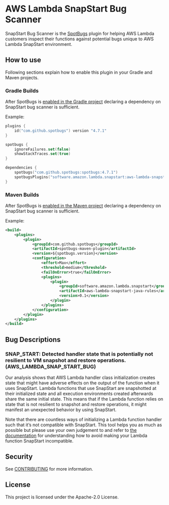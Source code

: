 # AWS Lambda SnapStart Bug Scanner

SnapStart Bug Scanner is the [SpotBugs](https://spotbugs.github.io/) plugin for helping AWS Lambda customers inspect
their functions against potential bugs unique to AWS Lambda SnapStart environment.

## How to use

Following sections explain how to enable this plugin in your Gradle and Maven projects.

### Gradle Builds

After SpotBugs is [enabled in the Gradle project](https://spotbugs.readthedocs.io/en/latest/gradle.html) declaring a dependency on SnapStart bug scanner is sufficient. 

Example:

```kotlin
plugins {
    id("com.github.spotbugs") version "4.7.1"
}

spotbugs {
    ignoreFailures.set(false)
    showStackTraces.set(true)
}

dependencies {
    spotbugs("com.github.spotbugs:spotbugs:4.7.1")
    spotbugsPlugins("software.amazon.lambda.snapstart:aws-lambda-snapstart-java-rules:0.1")
}
```

### Maven Builds

After SpotBugs is [enabled in the Maven project](https://spotbugs.readthedocs.io/en/latest/maven.html) declaring a dependency on SnapStart bug scanner is sufficient.

Example:

```xml
<build>
    <plugins>
        <plugin>
            <groupId>com.github.spotbugs</groupId>
            <artifactId>spotbugs-maven-plugin</artifactId>
            <version>${spotbugs.version}</version>
            <configuration>
                <effort>Max</effort>
                <threshold>medium</threshold>
                <failOnError>true</failOnError>
                <plugins>
                    <plugin>
                        <groupId>software.amazon.lambda.snapstart</groupId>
                        <artifactId>aws-lambda-snapstart-java-rules</artifactId>
                        <version>0.1</version>
                    </plugin>
                </plugins>
            </configuration>
        </plugin>
    </plugins>
</build>
```

## Bug Descriptions

### SNAP_START: Detected handler state that is potentially not resilient to VM snapshot and restore operations. (AWS_LAMBDA_SNAP_START_BUG)

Our analysis shows that AWS Lambda handler class initialization creates state that might have adverse effects
on the output of the function when it uses SnapStart. Lambda functions that use SnapStart are
snapshotted at their initialized state and all execution environments created afterwards share the same initial
state. This means that if the Lambda function relies on state that is not resilient to snapshot and restore
operations, it might manifest an unexpected behavior by using SnapStart.

Note that there are countless ways of initializing a Lambda function handler such that it’s not compatible
with SnapStart. This tool helps you as much as possible but please use your own judgement to and refer
to [the documentation](https://github.com/aws/aws-lambda-snapstart-java-rules/wiki) for
understanding how to avoid making your Lambda function SnapStart incompatible.

## Security

See [CONTRIBUTING](CONTRIBUTING.md#security-issue-notifications) for more information.

## License

This project is licensed under the Apache-2.0 License.

